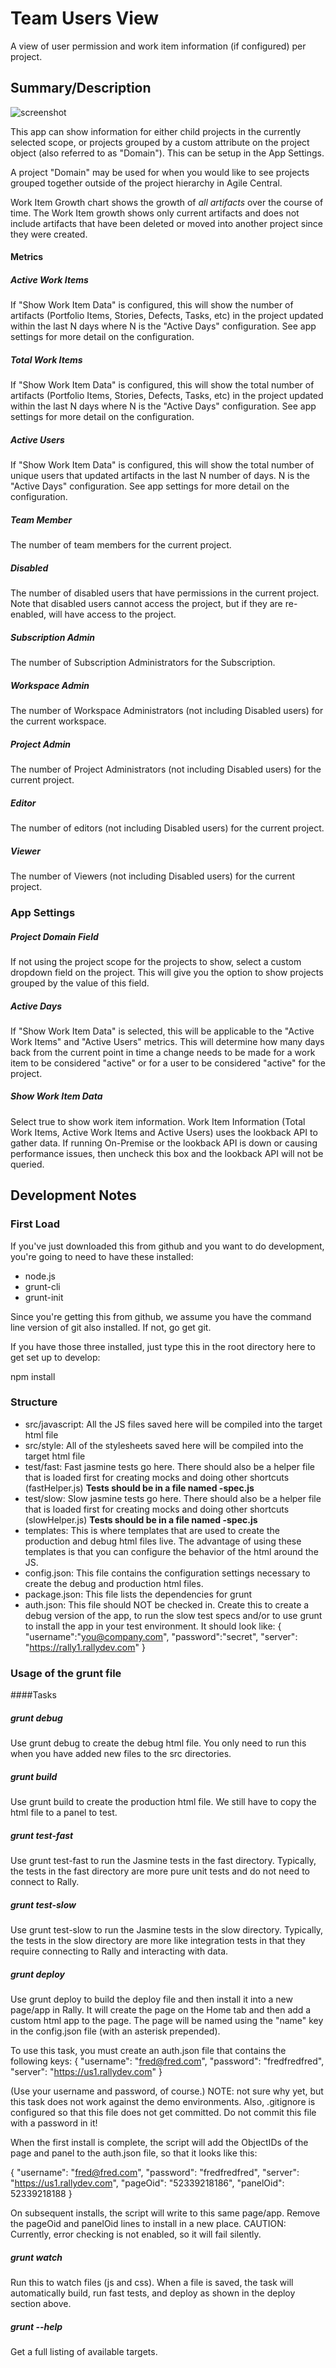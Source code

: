 # Team Users View

A view of user permission and work item information (if configured) per project.  

## Summary/Description

![screenshot](./images/team-users.png "This is an example")

This app can show information for either child projects in the currently selected scope, or projects grouped by a custom attribute on the project object (also referred to as "Domain").  This can be setup in the App Settings.  

A project "Domain" may be used for when you would like to see projects grouped together outside of the project hierarchy in Agile Central.  

Work Item Growth chart shows the growth of *all artifacts* over the course of time.  The Work Item growth shows only current artifacts and does not include artifacts that have been deleted or moved into another project since they were created.  

#### Metrics
##### Active Work Items
If "Show Work Item Data" is configured, this will show the number of artifacts (Portfolio Items, Stories, Defects, Tasks, etc) in the project updated within the last N days where N is the "Active Days" configuration.  See app settings for more detail on the configuration.  

##### Total Work Items
If "Show Work Item Data" is configured, this will show the total number of artifacts (Portfolio Items, Stories, Defects, Tasks, etc) in the project updated within the last N days where N is the "Active Days" configuration.  See app settings for more detail on the configuration.  

##### Active Users
If "Show Work Item Data" is configured, this will show the total number of unique users that updated artifacts in the last N number of days. N is the "Active Days" configuration.  See app settings for more detail on the configuration.  

##### Team Member
The number of team members for the current project.  

##### Disabled
The number of disabled users that have permissions in the current project.  Note that disabled users cannot access the project, but if they are re-enabled, will have access to the project.  

##### Subscription Admin
The number of Subscription Administrators for the Subscription.

##### Workspace Admin
The number of Workspace Administrators (not including Disabled users) for the current workspace.

##### Project Admin
The number of Project Administrators (not including Disabled users) for the current project.

##### Editor
The number of editors (not including Disabled users) for the current project.  

##### Viewer
The number of Viewers (not including Disabled users) for the current project.  

### App Settings
##### Project Domain Field
If not using the project scope for the projects to show, select a custom dropdown field on the project.  This will give you the option to show projects grouped by the value of this field.   

##### Active Days
If "Show Work Item Data" is selected, this will be applicable to the "Active Work Items" and "Active Users" metrics.  This will determine how many days back from the current point in time a change needs to be made for a work item to be considered "active" or for a user to be considered "active" for the project.  

##### Show Work Item Data
Select true to show work item information.  Work Item Information (Total Work Items, Active Work Items and Active Users) uses the lookback API to gather data.  If running On-Premise or the lookback API is down or causing performance issues, then uncheck this box and the lookback API will not be queried.   

## Development Notes


### First Load

If you've just downloaded this from github and you want to do development,
you're going to need to have these installed:

 * node.js
 * grunt-cli
 * grunt-init

Since you're getting this from github, we assume you have the command line
version of git also installed.  If not, go get git.

If you have those three installed, just type this in the root directory here
to get set up to develop:

  npm install

### Structure

  * src/javascript:  All the JS files saved here will be compiled into the
  target html file
  * src/style: All of the stylesheets saved here will be compiled into the
  target html file
  * test/fast: Fast jasmine tests go here.  There should also be a helper
  file that is loaded first for creating mocks and doing other shortcuts
  (fastHelper.js) **Tests should be in a file named <something>-spec.js**
  * test/slow: Slow jasmine tests go here.  There should also be a helper
  file that is loaded first for creating mocks and doing other shortcuts
  (slowHelper.js) **Tests should be in a file named <something>-spec.js**
  * templates: This is where templates that are used to create the production
  and debug html files live.  The advantage of using these templates is that
  you can configure the behavior of the html around the JS.
  * config.json: This file contains the configuration settings necessary to
  create the debug and production html files.  
  * package.json: This file lists the dependencies for grunt
  * auth.json: This file should NOT be checked in.  Create this to create a
  debug version of the app, to run the slow test specs and/or to use grunt to
  install the app in your test environment.  It should look like:
    {
        "username":"you@company.com",
        "password":"secret",
        "server": "https://rally1.rallydev.com"
    }

### Usage of the grunt file
####Tasks

##### grunt debug

Use grunt debug to create the debug html file.  You only need to run this when you have added new files to
the src directories.

##### grunt build

Use grunt build to create the production html file.  We still have to copy the html file to a panel to test.

##### grunt test-fast

Use grunt test-fast to run the Jasmine tests in the fast directory.  Typically, the tests in the fast
directory are more pure unit tests and do not need to connect to Rally.

##### grunt test-slow

Use grunt test-slow to run the Jasmine tests in the slow directory.  Typically, the tests in the slow
directory are more like integration tests in that they require connecting to Rally and interacting with
data.

##### grunt deploy

Use grunt deploy to build the deploy file and then install it into a new page/app in Rally.  It will create the page on the Home tab and then add a custom html app to the page.  The page will be named using the "name" key in the config.json file (with an asterisk prepended).

To use this task, you must create an auth.json file that contains the following keys:
{
    "username": "fred@fred.com",
    "password": "fredfredfred",
    "server": "https://us1.rallydev.com"
}

(Use your username and password, of course.)  NOTE: not sure why yet, but this task does not work against the demo environments.  Also, .gitignore is configured so that this file does not get committed.  Do not commit this file with a password in it!

When the first install is complete, the script will add the ObjectIDs of the page and panel to the auth.json file, so that it looks like this:

{
    "username": "fred@fred.com",
    "password": "fredfredfred",
    "server": "https://us1.rallydev.com",
    "pageOid": "52339218186",
    "panelOid": 52339218188
}

On subsequent installs, the script will write to this same page/app. Remove the
pageOid and panelOid lines to install in a new place.  CAUTION:  Currently, error checking is not enabled, so it will fail silently.

##### grunt watch

Run this to watch files (js and css).  When a file is saved, the task will automatically build, run fast tests, and deploy as shown in the deploy section above.

##### grunt --help  

Get a full listing of available targets.
